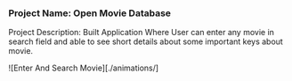 ### Project Name: Open Movie Database

Project Description: 
Built Application Where User can enter any movie in search field and able to see short details about some important keys about movie.

![Enter And Search Movie][./animations/]
